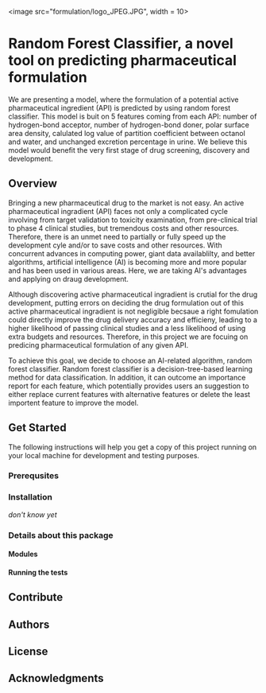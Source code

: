<image src="formulation/logo_JPEG.JPG", width = 10>
# Random Forest Classifier, a novel tool on predicting pharmaceutical formulation

We are presenting a model, where the formulation of a potential active pharmaceutical ingredient (API) is predicted by using random forest classifier. This model is buit on 5 features coming from each API: number of hydrogen-bond acceptor, number of hydrogen-bond doner, polar surface area density, calulated log value of partition coefficient between octanol and water, and unchanged excretion percentage in urine. We believe this model would benefit the very first stage of drug screening, discovery and development.

## Overview

Bringing a new pharmaceutical drug to the market is not easy. An active pharmaceutical ingradient (API) faces not only a complicated cycle involving from target validation to toxicity examination, from pre-clinical trial to phase 4 clinical studies, but tremendous costs and other resources. Therefore, there is an unmet need to partially or fully speed up the development cyle and/or to save costs and other resources. With concurrent advances in computing power, giant data availablilty, and better algorithms, artificial intelligence (AI) is becoming more and more popular and has been used in various areas. Here, we are taking AI's advantages and applying on draug development. 

Although discovering active pharmaceutical ingradient is crutial for the drug development, putting errors on deciding the drug formulation out of this active pharmaceutical ingradient is not negligible becsaue a right fomulation could directly improve the drug delivery accuracy and efficieny, leading to a higher likelihood of passing clinical studies and a less likelihood of using extra budgets and resources. Therefore, in this project we are focuing on predicing pharmaceutical formulation of any given API. 

To achieve this goal, we decide to choose an AI-related algorithm, random forest classifier. Random forest classifier is a decision-tree-based learning method for data classification. In addition, it can outcome an importance report for each feature, which potentially provides users an suggestion to either replace current features with alternative features or delete the least importent feature to improve the model.

## Get Started
The following instructions will help you get a copy of this project running on your local machine for development and testing purposes. 
### Prerequsites
### Installation
*don't know yet*
### Details about this package
#### Modules
#### Running the tests

## Contribute
## Authors
## License
## Acknowledgments
